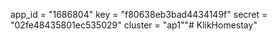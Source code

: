 app_id = "1686804"
key = "f80638eb3bad4434149f"
secret = "02fe48435801ec535029"
cluster = "ap1""# KlikHomestay" 
